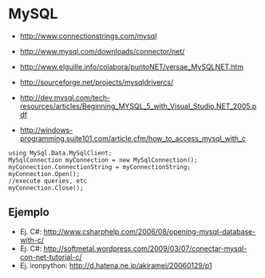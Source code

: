 # MySQL #
  * http://www.connectionstrings.com/mysql
  * http://www.mysql.com/downloads/connector/net/
  * http://www.elguille.info/colabora/puntoNET/versae_MySQLNET.htm
  * http://sourceforge.net/projects/mysqldrivercs/

  * http://dev.mysql.com/tech-resources/articles/Beginning_MYSQL_5_with_Visual_Studio.NET_2005.pdf
  * http://windows-programming.suite101.com/article.cfm/how_to_access_mysql_with_c

```
using MySql.Data.MySqlClient;
MySqlConnection myConnection = new MySqlConnection();
myConnection.ConnectionString = myConnectionString;
myConnection.Open();
//execute queries, etc
myConnection.Close();
```
## Ejemplo ##
  * Ej. C#: http://www.csharphelp.com/2006/08/opening-mysql-database-with-c/
  * Ej. C#: http://softmetal.wordpress.com/2009/03/07/conectar-mysql-con-net-tutorial-c/
  * Ej. ironpython: http://d.hatena.ne.jp/akiramei/20060129/p1